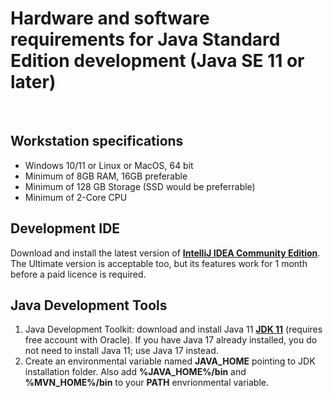 # Hardware and software requirements for Java Standard Edition development (Java SE 11 or later)
&nbsp;
&nbsp;

## Workstation specifications
- Windows 10/11 or Linux or MacOS, 64 bit
- Minimum of 8GB RAM, 16GB preferable
- Minimum of 128 GB Storage (SSD would be preferrable)
- Minimum of 2-Core CPU

## Development IDE
Download and install the latest version of **[IntelliJ IDEA Community Edition](https://www.jetbrains.com/idea/download/#section=windows)**. The Ultimate version is acceptable too, but its features work for 1 month before a paid licence is required.

## Java Development Tools
1. Java Development Toolkit: download and install Java 11 **[JDK 11](https://www.oracle.com/java/technologies/javase/jdk11-archive-downloads.html#license-lightbox)** (requires free account with Oracle). If you have Java 17 already installed, you do not need to install Java 11; use Java 17 instead.
2. Create an environmental variable named **JAVA_HOME** pointing to JDK installation folder. Also add **%JAVA_HOME%/bin** and **%MVN_HOME%/bin** to your **PATH** envrionmental variable.
